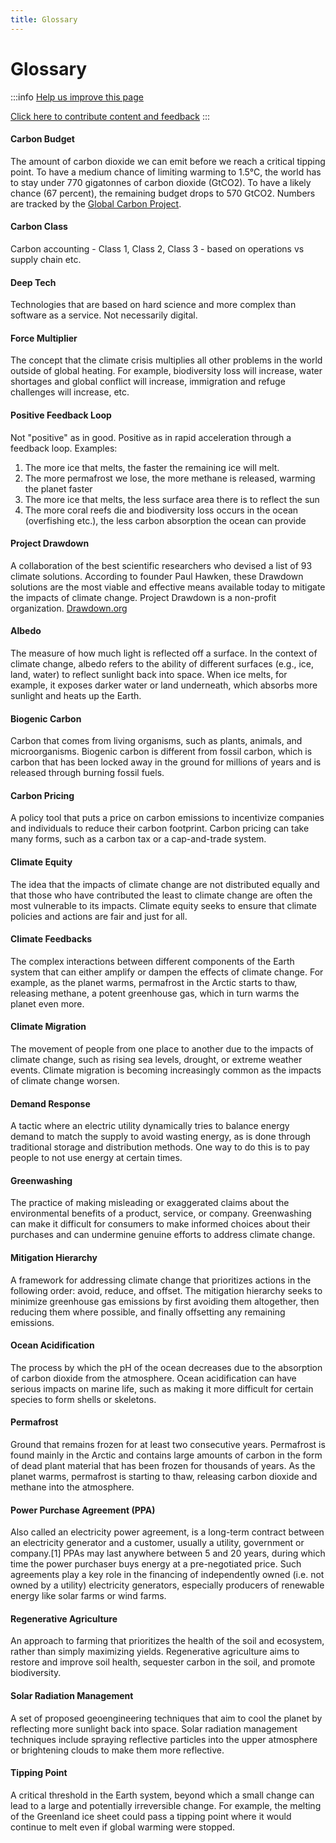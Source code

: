 ```yaml
---
title: Glossary
---
```

# Glossary

:::info [Help us improve this page](contribute)

[Click here to contribute content and feedback](contribute)
:::


#### Carbon Budget

The amount of carbon dioxide we can emit before we reach a critical tipping point. To have a medium chance of limiting warming to 1.5°C, the world has to stay under 770 gigatonnes of carbon dioxide (GtCO2). To have a likely chance (67 percent), the remaining budget drops to 570 GtCO2. Numbers are tracked by the [Global Carbon Project](https://www.globalcarbonproject.org).

#### Carbon Class

Carbon accounting - Class 1, Class 2, Class 3 - based on operations vs supply chain etc.

#### Deep Tech

Technologies that are based on hard science and more complex than software as a service. Not necessarily digital.

#### Force Multiplier

The concept that the climate crisis multiplies all other problems in the world outside of global heating. For example, biodiversity loss will increase, water shortages and global conflict will increase, immigration and refuge challenges will increase, etc.

#### Positive Feedback Loop

Not "positive" as in good. Positive as in rapid acceleration through a feedback loop. Examples:

1. The more ice that melts, the faster the remaining ice will melt.
2. The more permafrost we lose, the more methane is released, warming the planet faster
3. The more ice that melts, the less surface area there is to reflect the sun
4. The more coral reefs die and biodiversity loss occurs in the ocean (overfishing etc.), the less carbon absorption the ocean can provide

#### Project Drawdown

A collaboration of the best scientific researchers who devised a list of 93 climate solutions. According to founder Paul Hawken, these Drawdown solutions are the most viable and effective means available today to mitigate the impacts of climate change. Project Drawdown is a non-profit organization.  [Drawdown.org](https://drawdown.org)

#### Albedo

The measure of how much light is reflected off a surface. In the context of climate change, albedo refers to the ability of different surfaces (e.g., ice, land, water) to reflect sunlight back into space. When ice melts, for example, it exposes darker water or land underneath, which absorbs more sunlight and heats up the Earth.

#### Biogenic Carbon

Carbon that comes from living organisms, such as plants, animals, and microorganisms. Biogenic carbon is different from fossil carbon, which is carbon that has been locked away in the ground for millions of years and is released through burning fossil fuels.

#### Carbon Pricing

A policy tool that puts a price on carbon emissions to incentivize companies and individuals to reduce their carbon footprint. Carbon pricing can take many forms, such as a carbon tax or a cap-and-trade system.

#### Climate Equity

The idea that the impacts of climate change are not distributed equally and that those who have contributed the least to climate change are often the most vulnerable to its impacts. Climate equity seeks to ensure that climate policies and actions are fair and just for all.

#### Climate Feedbacks

The complex interactions between different components of the Earth system that can either amplify or dampen the effects of climate change. For example, as the planet warms, permafrost in the Arctic starts to thaw, releasing methane, a potent greenhouse gas, which in turn warms the planet even more.

#### Climate Migration

The movement of people from one place to another due to the impacts of climate change, such as rising sea levels, drought, or extreme weather events. Climate migration is becoming increasingly common as the impacts of climate change worsen.

#### Demand Response

A tactic where an electric utility dynamically tries to balance energy demand to match the supply to avoid wasting energy, as is done through traditional storage and distribution methods. One way to do this is to pay people to not use energy at certain times.

#### Greenwashing

The practice of making misleading or exaggerated claims about the environmental benefits of a product, service, or company. Greenwashing can make it difficult for consumers to make informed choices about their purchases and can undermine genuine efforts to address climate change.

#### Mitigation Hierarchy

A framework for addressing climate change that prioritizes actions in the following order: avoid, reduce, and offset. The mitigation hierarchy seeks to minimize greenhouse gas emissions by first avoiding them altogether, then reducing them where possible, and finally offsetting any remaining emissions.

#### Ocean Acidification

The process by which the pH of the ocean decreases due to the absorption of carbon dioxide from the atmosphere. Ocean acidification can have serious impacts on marine life, such as making it more difficult for certain species to form shells or skeletons.

#### Permafrost

Ground that remains frozen for at least two consecutive years. Permafrost is found mainly in the Arctic and contains large amounts of carbon in the form of dead plant material that has been frozen for thousands of years. As the planet warms, permafrost is starting to thaw, releasing carbon dioxide and methane into the atmosphere.

#### Power Purchase Agreement (PPA)

Also called an electricity power agreement, is a long-term contract between an electricity generator and a customer, usually a utility, government or company.\[1] PPAs may last anywhere between 5 and 20 years, during which time the power purchaser buys energy at a pre-negotiated price. Such agreements play a key role in the financing of independently owned (i.e. not owned by a utility) electricity generators, especially producers of renewable energy like solar farms or wind farms. 

#### Regenerative Agriculture

An approach to farming that prioritizes the health of the soil and ecosystem, rather than simply maximizing yields. Regenerative agriculture aims to restore and improve soil health, sequester carbon in the soil, and promote biodiversity.

#### Solar Radiation Management

A set of proposed geoengineering techniques that aim to cool the planet by reflecting more sunlight back into space. Solar radiation management techniques include spraying reflective particles into the upper atmosphere or brightening clouds to make them more reflective.

#### Tipping Point

A critical threshold in the Earth system, beyond which a small change can lead to a large and potentially irreversible change. For example, the melting of the Greenland ice sheet could pass a tipping point where it would continue to melt even if global warming were stopped.